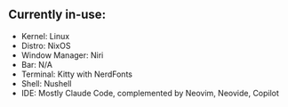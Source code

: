## Currently in-use:

- Kernel: Linux
- Distro: NixOS
- Window Manager: Niri
- Bar: N/A
- Terminal: Kitty with NerdFonts
- Shell: Nushell
- IDE: Mostly Claude Code, complemented by Neovim, Neovide, Copilot

